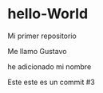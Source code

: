 # hello-World
Mi primer repositorio

Me llamo Gustavo

he adicionado mi nombre

Este este es un commit #3

